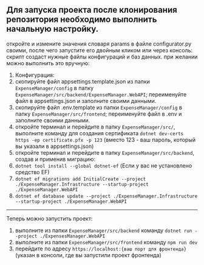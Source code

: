 Для запуска проекта после клонирования репозитория необходимо выполнить начальную настройку.
---
откройте и измените значения словаря params в файле configurator.py своими, после чего запустите его двойным кликом или через консоль: скрипт создаст нужные файлы конфигураций и баз данных. при желании можно выполнить это вручную: 
1. Конфигурация:
  1. скопируйте файл appsettings.template.json из папки `ExpenseManager/config` в папку `ExpenseManager/src/backend/ExpenseManager.WebAPI`; переименуйте файл в appsettings.json и заполните своими данными.
  2. скопируйте файл .env.template из папки `ExpenseManager/config` в папку `ExpenseManager/src/frontend`; переименуйте файл в .env и заполните своими данными.
2.  откройте терминал и перейдите в папку `ExpenseManager/src/`, выполните команду для создания сертификата `dotnet dev-certs https -ep certificate.pfx -p 123` (вместо 123 - ваш пароль, который вы указали в appsettings.json)
3.  откройте терминал и перейдите в папку `ExpenseManager/src/backend`, создав и применив миграцию:
  1. `dotnet tool install --global dotnet-ef` (Если у вас не установлено средство EF)
  2. `dotnet ef migrations add InitialCreate --project ./ExpenseManager.Infrastructure --startup-project ./ExpenseManager.WebAPI`
  3. `dotnet ef database update --project ./ExpenseManager.Infrastructure --startup-project ./ExpenseManager.WebAPI`
---
Теперь можно запустить проект:
1. выполните из папки `ExpenseManager/src/backend` команду `dotnet run --project ./ExpensesManager.WebAPI`
2. выполните из папки `ExpenseManager/src/frontend` команду `npm run dev`
3. перейдите по адресу `https://localhost:{ваш порт для фронтенда}` (указан в консоли, где вы запустили проект фронтенда)
